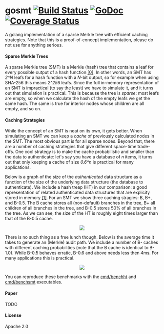 # gosmt [![Build Status](https://travis-ci.org/pylls/gosmt.svg?branch=master)](https://travis-ci.org/pylls/gosmt) [![GoDoc](https://godoc.org/github.com/pylls/gosmt?status.png)](https://godoc.org/github.com/pylls/gosmt) [![Coverage Status](https://coveralls.io/repos/github/pylls/gosmt/badge.svg?branch=master)](https://coveralls.io/github/pylls/gosmt?branch=master)
A golang implementation of a sparse Merkle tree with efficient caching
strategies. Note that this is a proof-of-concept implementation, please
do not use for anything serious.

#### Sparse Merkle Trees
A sparse Merkle tree (SMT) is a Merkle (hash) tree that contains a leaf
for every possible output of a hash function
[[0]](http://www.links.org/files/RevocationTransparency.pdf).
In other words, an SMT has
_2^N_ leafs for a hash function with a _N_-bit output, so for example when
using SHA-256 this means _2^256_ leafs.
Since the full in-memory representation of an SMT is impractical (to say the
least) we have to simulate it, and it turns out that simulation is
practical. This is because the tree is _sparse_: most leafs are empty, so
when we calculate the hash of the empty leafs we get the same hash. The same
is true for interior nodes whose children are all empty, and so on.  

#### Caching Strategies
While the concept of an SMT is neat on its own, it gets better.
When simulating an SMT we can
keep a _cache_ of previously calculated nodes in the SMT. The most obvious part
is for all sparse nodes. Beyond that, there are a number of caching strategies
that give different space-time trade-offs. One cool strategy is to make the
cache probabilistic and smaller than the data to authenticate: let's say you
have a database of _n_ items, it turns out that only keeping a cache of size _0.6*n_
is practical for many applications.

Below is a graph of the size of the _authenticated_ data structure as a function
of the size of the underlying data structure (the database to authenticate).
We include a hash treap (HT) in our comparison: a good representation of
related authenticated data structures that are explicity stored in memory
[[1]](http://tamperevident.cs.rice.edu/papers/techreport-padbench.pdf).
For an SMT we show three caching stragies: B, B+, and B-0.5. The B cache stores
all (non-default) branches in the tree, B+ all children of all branches in the
tree, and B-0.5 stores 50% of all branches in the tree.
As we can see, the size of the HT is roughly eight times larger than that of
the B-0.5 cache.

<p align="center">
  <img src="https://raw.githubusercontent.com/pylls/gosmt/master/doc/cachesize.png" />
</p>

There is no such thing as a free lunch though. Below is the average time it
takes to generate an (Merkle) audit path. We include a number of B- caches with
different caching probabilities (note that the B cache is identical to B-1.0).
While B-0.5 behaves erratic, B-0.6 and above needs less then 4ms. For many 
applications this is practical. 

<p align="center">
  <img src="https://raw.githubusercontent.com/pylls/gosmt/master/doc/auditpathgen.png" />
</p>

You can reproduce these benchmarks with the 
[cmd/benchht](https://github.com/pylls/gosmt/tree/master/cmd/benchht) and
[cmd/benchsmt](https://github.com/pylls/gosmt/tree/master/cmd/benchsmt)
executables.

#### Paper
TODO

#### License
Apache 2.0

